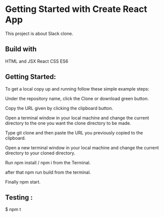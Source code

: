 # Getting Started with Create React App

This project is about Slack clone.

## Build with

HTML and JSX
React
CSS
ES6

## Getting Started:

To get a local copy up and running follow these simple example steps:

Under the repository name, click the Clone or download green button.

Copy the URL given by clicking the clipboard button.

Open a terminal window in your local machine and change the current directory to the one you want the clone directory to be made.

Type git clone and then paste the URL you previously copied to the clipboard.

Open a new terminal window in your local machine and change the current directory to your cloned directory.

Run npm install / npm i from the Terminal.

after that npm run build from the terminal.

Finally npm start.


## Testing :

$ npm t
